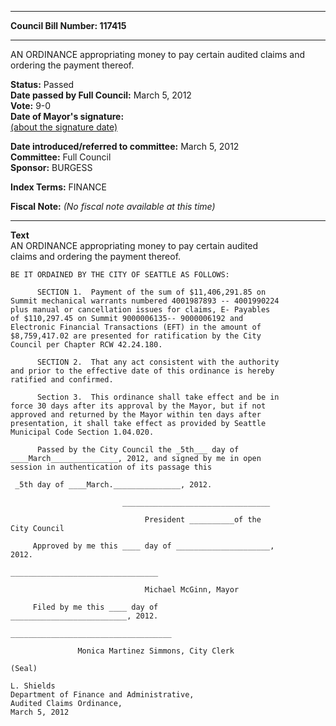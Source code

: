 * * * * *  
  
**Council Bill Number: [](#h0)[](#h2)117415**  
  
* * * * *  
  
AN ORDINANCE appropriating money to pay certain audited claims and ordering the payment thereof.  
  
**Status:** Passed   
**Date passed by Full Council:** March 5, 2012   
**Vote:** 9-0   
**Date of Mayor's signature:**   
[(about the signature date)](/~public/approvaldate.htm)   
  
  
**Date introduced/referred to committee:** March 5, 2012   
**Committee:** Full Council   
**Sponsor:** BURGESS   
  
**Index Terms:** FINANCE  
  
**Fiscal Note:** *(No fiscal note available at this time)*  
  
* * * * *  
  
**Text**  
    AN ORDINANCE appropriating money to pay certain audited  
    claims and ordering the payment thereof.  
  
    BE IT ORDAINED BY THE CITY OF SEATTLE AS FOLLOWS:  
  
          SECTION 1.  Payment of the sum of $11,406,291.85 on  
    Summit mechanical warrants numbered 4001987893 -- 4001990224  
    plus manual or cancellation issues for claims, E- Payables  
    of $110,297.45 on Summit 9000006135-- 9000006192 and  
    Electronic Financial Transactions (EFT) in the amount of  
    $8,759,417.02 are presented for ratification by the City  
    Council per Chapter RCW 42.24.180.  
  
          SECTION 2.  That any act consistent with the authority  
    and prior to the effective date of this ordinance is hereby  
    ratified and confirmed.  
  
          Section 3.  This ordinance shall take effect and be in  
    force 30 days after its approval by the Mayor, but if not  
    approved and returned by the Mayor within ten days after  
    presentation, it shall take effect as provided by Seattle  
    Municipal Code Section 1.04.020.  
  
          Passed by the City Council the _5th___ day of  
    ____March_______________, 2012, and signed by me in open  
    session in authentication of its passage this  
  
     _5th day of ____March._______________, 2012.  
  
                             _________________________________  
  
                                  President __________of the  
    City Council  
  
         Approved by me this ____ day of _____________________,  
    2012.  
  
    _________________________________  
  
                                  Michael McGinn, Mayor  
  
         Filed by me this ____ day of  
    __________________________, 2012.  
  
    ____________________________________  
  
                   Monica Martinez Simmons, City Clerk  
  
    (Seal)  
  
    L. Shields  
    Department of Finance and Administrative,  
    Audited Claims Ordinance,  
    March 5, 2012  
